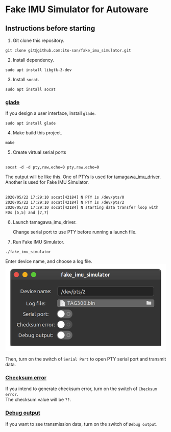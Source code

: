 # Fake IMU Simulator for Autoware

## Instructions before starting

1. Git clone this repository.

```
git clone git@github.com:ito-san/fake_imu_simulator.git
```

2. Install dependency.

```
sudo apt install libgtk-3-dev
```

3. Install `socat`.

```
sudo apt install socat
```

### <u>glade</u>

If you design a user interface, install `glade`.

```
sudo apt install glade
```

4. Make build this project.

```
make
```

5. Create virtual serial ports

```

socat -d -d pty,raw,echo=0 pty,raw,echo=0

```

The output will be like this.
One of PTYs is used for [tamagawa_imu_driver](https://github.com/tier4/AutowareArchitectureProposal/tree/master/src/sensing/driver/tamagawa_serial_driver).<br>
Another is used for Fake IMU Simulator.

```

2020/05/22 17:29:10 socat[42184] N PTY is /dev/pts/0
2020/05/22 17:29:10 socat[42184] N PTY is /dev/pts/2
2020/05/22 17:29:10 socat[42184] N starting data transfer loop with FDs [5,5] and [7,7]

```

6. Launch tamagawa_imu_driver.

   Change serial port to use PTY before running a launch file.

7. Run Fake IMU Simulator.

```
./fake_imu_simulator
```

Enter device name, and choose a log file.
![window](docs/images/window.png)

Then, turn on the switch of `Serial Port` to open PTY serial port and transmit data.

### <u>Checksum error</u>

If you intend to generate checksum error, turn on the switch of `Checksum error`.<br>
The checksum value will be `??`.

### <u>Debug output</u>

If you want to see transmission data, turn on the switch of `Debug output`.
